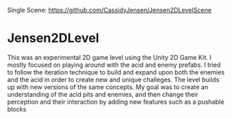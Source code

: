 Single Scene: https://github.com/CassidyJensen/Jensen2DLevelScene

# Jensen2DLevel

This was an experimental 2D game level using the Unity 2D Game Kit. I mostly focused on playing around with the acid and enemy prefabs. I tried to follow the iteration technique to build and expand upon both the enemies and the acid in order to create new and unique challeges. The level builds up with new versions of the same concepts. My goal was to create an understanding of the acid pits and enemies, and then change their perception and their interaction by adding new features such as a pushable blocks
